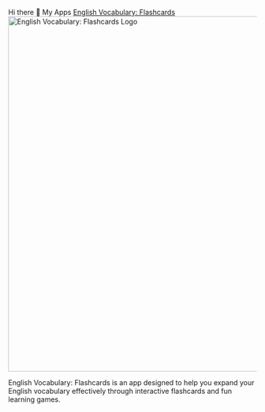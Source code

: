 Hi there 👋
My Apps
<a href="https://apps.apple.com/tr/app/english-vocabulary-flashcards/id6680190159">English Vocabulary: Flashcards</a>
<img src="https://github.com/user-attachments/assets/bfdb705a-1eb7-47a8-b46b-9472dceab6f9" width="720" alt="English Vocabulary: Flashcards Logo">

English Vocabulary: Flashcards is an app designed to help you expand your English vocabulary effectively through interactive flashcards and fun learning games.
<!--
**MuratYurtseven/MuratYurtseven** is a ✨ _special_ ✨ repository because its `README.md` (this file) appears on your GitHub profile.

Here are some ideas to get you started:

- 🔭 I’m currently working on ...
- 🌱 I’m currently learning ...
- 👯 I’m looking to collaborate on ...
- 🤔 I’m looking for help with ...
- 💬 Ask me about ...
- 📫 How to reach me: ...
- 😄 Pronouns: ...
- ⚡ Fun fact: ...
-->
